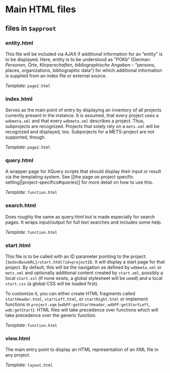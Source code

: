 # Main HTML files

## files in `$approot`

### entity.html
This file will be included via AJAX if additional information for an “entity” is to be displayed.
Here, entity is to be understood as ”POKb” (German: _Personen, Orte, Körperschaften, bibliographische Angaben_ – “persons, places, organizations, bibliographic data”) for which additional information is supplied from an index file or external source.

_Template:_ `page2.html`

### index.html
Serves as the main point of entry by displaying an inventory of all projects currently present in the instance. It is assumed, that every project uses a `wdbmeta.xml` and that every `wdbmeta.xml` describes a project. Thus, subprojects are recognized.
Projects that solely rely on a `mets.xml` will be recognized and displayed, too. Subporjects for a METS-project are not supported, though.

_Template:_ `page2.html`

### query.html
A wrapper page for XQuery scripts that should display their input or result via the templating system. See [[the page on project specific setting||project-specifics#queries]] for more detail on how to use this.

_Template:_ `function.html`

### search.html
Does roughly the same as query.html but is made especially for search pages. It wraps input/output for full text searches and includes some help.

_Template:_ `function.html`

### start.html
This file is to be called with an ID parameter pointing to the project: `{$edocBaseURL}/start.html?id=projectID`. It will display a start page for that project. By default, this will be the navigation as defined by `wdbmeta.xml` or `mets.xml` and optionally additional content created by `start.xml`, possibly a local `start.xsl` (if none exists, a global stylesheet will be used) and a local `start.css` (a global CSS will be loaded first).

To customize it, you can either create HTML fragments called `startHeader.html`, `startLeft.html`,  or `startRight.html` or implement functions in `project.xqm` (`wdbPF:getStartHeader`, `wdbPF:getStartLeft`, `wdb:getStart`). HTML files will take precedence over functions which will take precedence over the generic function.

_Template:_ `function.html`

### view.html
The main entry point to display an HTML representation of an XML file in any project.

_Template:_ `layout.html`
